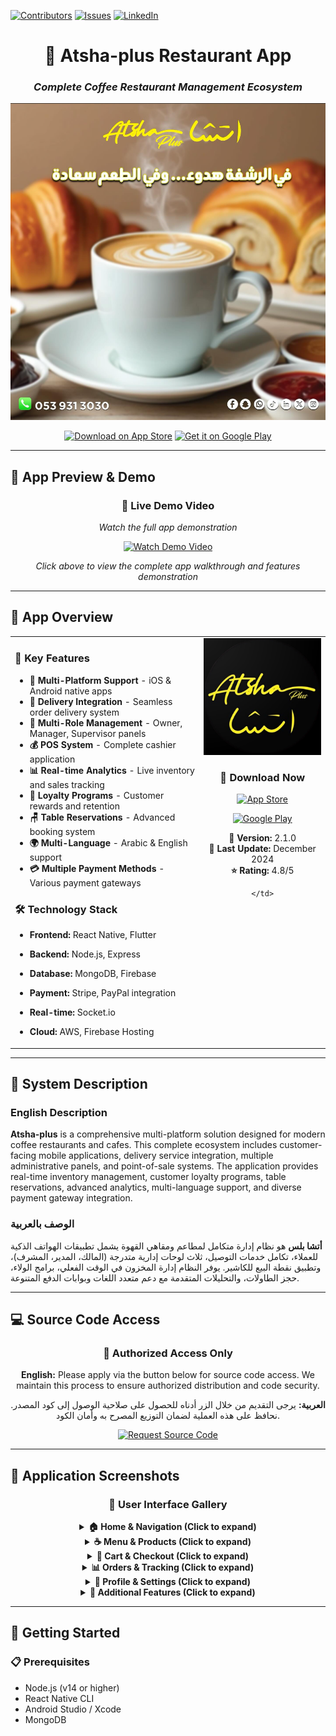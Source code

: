 [contributors-shield]: https://img.shields.io/github/contributors/Kind-Unes/Balagh-Islamic-Dawaa-App.svg?style=for-the-badge
[contributors-url]: https://github.com/Kind-Unes/Balagh-Islamic-Dawaa-App/graphs/contributors
[forks-shield]: https://img.shields.io/github/forks/Kind-Unes/Balagh-Islamic-Dawaa-App.svg?style=for-the-badge
[forks-url]: https://github.com/Kind-Unes/Balagh-Islamic-Dawaa-App/network/members
[stars-shield]: https://img.shields.io/github/stars/Kind-Unes/Balagh-Islamic-Dawaa-App.svg?style=for-the-badge
[stars-url]: https://github.com/Kind-Unes/Balagh-Islamic-Dawaa-App/stargazers
[issues-shield]: https://img.shields.io/github/issues/Kind-Unes/Balagh-Islamic-Dawaa-App.svg?style=for-the-badge
[issues-url]: https://github.com/Kind-Unes/Balagh-Islamic-Dawaa-App/issues
[license-shield]: https://img.shields.io/github/license/Kind-Unes/Balagh-Islamic-Dawaa-App.svg?style=for-the-badge
[license-url]: https://github.com/Kind-Unes/Balagh-Islamic-Dawaa-App/blob/master/LICENSE.txt
[linkedin-shield]: https://img.shields.io/badge/-LinkedIn-black.svg?style=for-the-badge&logo=linkedin&colorB=555
[linkedin-url]: https://linkedin.com/in/younes-hellalet

[![Contributors][contributors-shield]][contributors-url]
[![Issues][issues-shield]][issues-url]
[![LinkedIn][linkedin-shield]][linkedin-url]

<div align="center">

# **🍕 Atsha-plus Restaurant App**
### *Complete Coffee Restaurant Management Ecosystem*

<img src="assets/banner.png" alt="Application Banner" width="800">

[![Download on App Store](https://developer.apple.com/assets/elements/badges/download-on-the-app-store.svg)](https://apps.apple.com/us/app/atsha-plus-أتشا-بلس/id6749684409?platform=iphone)
[![Get it on Google Play](https://upload.wikimedia.org/wikipedia/commons/7/78/Google_Play_Store_badge_EN.svg)](https://play.google.com/store/apps/details?id=com.hellaletyounes.atsha&hl=en)

</div>

---

## 📱 **App Preview & Demo**

<div align="center">

### **🎥 Live Demo Video**
*Watch the full app demonstration*

<a href="https://drive.google.com/file/d/1bcYZad5ydMeEECjpBq2xx8VYjpz27c5A/view" target="_blank">
  <img src="https://img.shields.io/badge/▶️_Watch_Demo-FF0000?style=for-the-badge&logo=youtube&logoColor=white&labelColor=000000" alt="Watch Demo Video" height="50"/>
</a>

*Click above to view the complete app walkthrough and features demonstration*

</div>

---

## 🏪 **App Overview**

<table width="100%" border="0">
  <tr>
    <td width="60%" valign="top">
      
### **🌟 Key Features**

- **📱 Multi-Platform Support** - iOS & Android native apps
- **🛵 Delivery Integration** - Seamless order delivery system
- **👥 Multi-Role Management** - Owner, Manager, Supervisor panels
- **💰 POS System** - Complete cashier application
- **📊 Real-time Analytics** - Live inventory and sales tracking
- **🎯 Loyalty Programs** - Customer rewards and retention
- **🪑 Table Reservations** - Advanced booking system
- **🌍 Multi-Language** - Arabic & English support
- **💳 Multiple Payment Methods** - Various payment gateways

### **🛠️ Technology Stack**

- **Frontend:** React Native, Flutter
- **Backend:** Node.js, Express
- **Database:** MongoDB, Firebase
- **Payment:** Stripe, PayPal integration
- **Real-time:** Socket.io
- **Cloud:** AWS, Firebase Hosting

    </td>
    <td width="40%" valign="top" align="center">
      
<img src="./assets/logo.jpg" alt="App Logo" width="200"/>

### **📲 Download Now**

<p align="center">
  <a href="https://apps.apple.com/us/app/atsha-plus-أتشا-بلس/id6749684409?platform=iphone" target="_blank">
    <img src="https://developer.apple.com/assets/elements/badges/download-on-the-app-store.svg" alt="App Store" width="140"/>
  </a>
</p>

<p align="center">
  <a href="https://play.google.com/store/apps/details?id=com.hellaletyounes.atsha&hl=en" target="_blank">
    <img src="https://upload.wikimedia.org/wikipedia/commons/7/78/Google_Play_Store_badge_EN.svg" alt="Google Play" width="140"/>
  </a>
</p>

**🔢 Version:** 2.1.0  
**📅 Last Update:** December 2024  
**⭐ Rating:** 4.8/5

    </td>
  </tr>
</table>

---

## 🎯 **System Description**

### **English Description**
**Atsha-plus** is a comprehensive multi-platform solution designed for modern coffee restaurants and cafes. This complete ecosystem includes customer-facing mobile applications, delivery service integration, multiple administrative panels, and point-of-sale systems. The application provides real-time inventory management, customer loyalty programs, table reservations, advanced analytics, multi-language support, and diverse payment gateway integration.

### **الوصف بالعربية**
**أتشا بلس** هو نظام إدارة متكامل لمطاعم ومقاهي القهوة يشمل تطبيقات الهواتف الذكية للعملاء، تكامل خدمات التوصيل، ثلاث لوحات إدارية متدرجة (المالك، المدير، المشرف)، وتطبيق نقطة البيع للكاشير. يوفر النظام إدارة المخزون في الوقت الفعلي، برامج الولاء، حجز الطاولات، والتحليلات المتقدمة مع دعم متعدد اللغات وبوابات الدفع المتنوعة.

---

## 💻 **Source Code Access**

<div align="center">

### **🔐 Authorized Access Only**

<p>
<strong>English:</strong> Please apply via the button below for source code access. We maintain this process to ensure authorized distribution and code security.
</p>

<p>
<strong>العربية:</strong> يرجى التقديم من خلال الزر أدناه للحصول على صلاحية الوصول إلى كود المصدر. نحافظ على هذه العملية لضمان التوزيع المصرح به وأمان الكود.
</p>

<a href="https://wa.me/message/ERKHEXO2Q2FKN1" target="_blank">
  <img src="https://img.shields.io/badge/📋_Request_Source_Code-25D366?style=for-the-badge&logo=whatsapp&logoColor=white" alt="Request Source Code" height="50"/>
</a>

</div>

---

## 📸 **Application Screenshots**

<div align="center">

### **🎨 User Interface Gallery**

<details>
<summary><b>🏠 Home & Navigation (Click to expand)</b></summary>

<p align="center">
  <img width="250" alt="Home Screen" src="screenshots/sc 1.jpg">
  <img width="250" alt="Navigation Menu" src="screenshots/sc 2.jpg">
  <img width="250" alt="Categories" src="screenshots/sc 3.jpg">
</p>

</details>

<details>
<summary><b>☕ Menu & Products (Click to expand)</b></summary>

<p align="center">
  <img width="250" alt="Menu Items" src="screenshots/sc 4.jpg">
  <img width="250" alt="Product Details" src="screenshots/sc 5.jpg">
  <img width="250" alt="Customization" src="screenshots/sc 6.jpg">
</p>

</details>

<details>
<summary><b>🛒 Cart & Checkout (Click to expand)</b></summary>

<p align="center">
  <img width="250" alt="Shopping Cart" src="screenshots/sc 7.jpg">
  <img width="250" alt="Checkout Process" src="screenshots/sc 8.jpg">
  <img width="250" alt="Payment Options" src="screenshots/sc 9.jpg">
</p>

</details>

<details>
<summary><b>📊 Orders & Tracking (Click to expand)</b></summary>

<p align="center">
  <img width="250" alt="Order History" src="screenshots/sc 10.jpg">
  <img width="250" alt="Order Tracking" src="screenshots/sc 11.jpg">
  <img width="250" alt="Order Details" src="screenshots/sc 12.jpg">
</p>

</details>

<details>
<summary><b>👤 Profile & Settings (Click to expand)</b></summary>

<p align="center">
  <img width="250" alt="User Profile" src="screenshots/sc 13.jpg">
  <img width="250" alt="Settings" src="screenshots/sc 14.jpg">
  <img width="250" alt="Preferences" src="screenshots/sc 15.jpg">
</p>

</details>

<details>
<summary><b>🎯 Additional Features (Click to expand)</b></summary>

<p align="center">
  <img width="250" alt="Loyalty Program" src="screenshots/sc 16.jpg">
  <img width="250" alt="Notifications" src="screenshots/sc 17.jpg">
  <img width="250" alt="Support" src="screenshots/sc 18.jpg">
</p>

<p align="center">
  <img width="250" alt="Search Function" src="screenshots/sc 19.jpg">
  <img width="250" alt="Favorites" src="screenshots/sc 20.jpg">
  <img width="250" alt="Reviews" src="screenshots/sc 21.jpg">
</p>

<p align="center">
  <img width="250" alt="Additional Feature" src="screenshots/sc 22.jpg">
</p>

</details>

</div>

---

## 🚀 **Getting Started**

### **📋 Prerequisites**

- Node.js (v14 or higher)
- React Native CLI
- Android Studio / Xcode
- MongoDB
